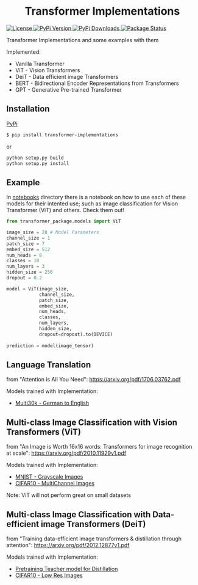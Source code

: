 # <center>Transformer Implementations</center>

<p>
  <a href="https://github.com/UdbhavPrasad072300/Transformer-Implementations/blob/main/LICENSE">
        <img alt="License" src="https://img.shields.io/github/license/UdbhavPrasad072300/Transformer-Implementations">
  </a>
  <a href="https://pypi.org/project/transformer-implementations/">
        <img alt="PyPi Version" src="https://img.shields.io/pypi/v/transformer-implementations">
  </a>
  <a href="https://pypi.org/project/transformer-implementations/">
        <img alt="PyPi Downloads" src="https://img.shields.io/pypi/dm/transformer-implementations">
  </a>
  <a href="https://pypi.org/project/transformer-implementations/">
        <img alt="Package Status" src="https://img.shields.io/pypi/status/transformer-implementations">
  </a>
</p>

Transformer Implementations and some examples with them

Implemented:
<ul>
  <li>Vanilla Transformer</li>
  <li>ViT - Vision Transformers</li>
  <li>DeiT - Data efficient image Transformers</li>
  <li>BERT - Bidirectional Encoder Representations from Transformers</li>
  <li>GPT - Generative Pre-trained Transformer</li>
</ul>

## Installation

<a href="https://pypi.org/project/transformer-implementations/">PyPi</a>

```bash
$ pip install transformer-implementations
```

or

```bash
python setup.py build
python setup.py install
```

## Example

In <a href="https://github.com/UdbhavPrasad072300/Transformer-Implementations/blob/main/notebooks/">notebooks</a> directory there is a notebook on how to use each of these models for their intented use; such as image classification for Vision Transformer (ViT) and others.
Check them out!

```python
from transformer_package.models import ViT

image_size = 28 # Model Parameters
channel_size = 1
patch_size = 7
embed_size = 512
num_heads = 8
classes = 10
num_layers = 3
hidden_size = 256
dropout = 0.2

model = ViT(image_size, 
            channel_size, 
            patch_size, 
            embed_size, 
            num_heads, 
            classes, 
            num_layers, 
            hidden_size, 
            dropout=dropout).to(DEVICE)
            
prediction = model(image_tensor)
```

## Language Translation

from "Attention is All You Need": https://arxiv.org/pdf/1706.03762.pdf

Models trained with Implementation:
<ul>
  <li><a href="https://github.com/UdbhavPrasad072300/Transformer-Implementations/blob/main/notebooks/Multi30k%20-%20Language%20Translation.ipynb">Multi30k - German to English</a></li>
</ul>

## Multi-class Image Classification with Vision Transformers (ViT)

from "An Image is Worth 16x16 words: Transformers for image recognition at scale": https://arxiv.org/pdf/2010.11929v1.pdf

Models trained with Implementation:
<ul>
 <li><a href="https://github.com/UdbhavPrasad072300/Transformer-Implementations/blob/main/notebooks/MNIST%20Classification%20-%20ViT.ipynb">MNIST - Grayscale Images</a></li>
  <li><a href="https://github.com/UdbhavPrasad072300/Transformer-Implementations/blob/main/notebooks/CIFAR10%20Classification%20-%20ViT.ipynb">CIFAR10 - MultiChannel Images</a></li>
</ul>

Note: ViT will not perform great on small datasets

## Multi-class Image Classification with Data-efficient image Transformers (DeiT)

from "Training data-efficient image transformers & distillation through attention": https://arxiv.org/pdf/2012.12877v1.pdf

Models trained with Implementation:
<ul>
 <li><a href="https://github.com/UdbhavPrasad072300/Transformer-Implementations/blob/main/pre-train/VGG16_CIFAR10.ipynb">Pretraining Teacher model for Distillation</a></li>
 <li><a href="https://github.com/UdbhavPrasad072300/Transformer-Implementations/blob/main/notebooks/CIFAR10%20Classification%20-%20DeiT.ipynb">CIFAR10 - Low Res Images</a></li>
</ul>
